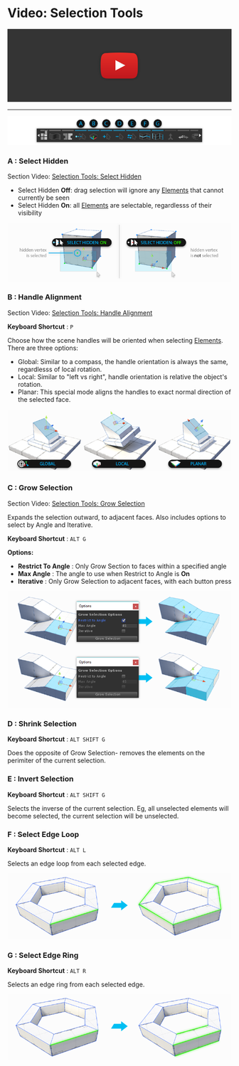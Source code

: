 # Video: Selection Tools

[![ProBuilder Fundamentals Video](../images/VideoLink_YouTube_768.png)](@todo "Selection Tools Video")

---

![ProBuilder Fundamentals Video](../images/Toolbar_SelectionTools_WithLetters.png)

### **A** : Select Hidden

<div class="info-box warning">
Section Video: <a href="@todo">Selection Tools: Select Hidden</a>
</div> 

* Select Hidden **Off**: drag selection will ignore any [Elements](@todo) that cannot currently be seen 
* Select Hidden **On**: all [Elements](@todo) are selectable, regardlesss of their visibility

![Handle Alignment Examples](../images/SelectHidden_Example.png)

### **B** : Handle Alignment

<div class="info-box warning">
Section Video: <a href="@todo">Selection Tools: Handle Alignment</a>
</div>

**Keyboard Shortcut** : `P`

Choose how the scene handles will be oriented when selecting [Elements](@todo). There are three options:

* Global: Similar to a compass, the handle orientation is always the same, regardlesss of local rotation.
* Local: Similar to "left vs right", handle orientation is relative the object's rotation.
* Planar: This special mode aligns the handles to exact normal direction of the selected face.

![Handle Alignment Examples](../images/HandleAlign_ExamplesWithTextAndIcons.png)

### **C** : Grow Selection

<div class="info-box warning">
Section Video: <a href="@todo">Selection Tools: Grow Selection</a>
</div> 

Expands the selection outward, to adjacent faces. Also includes options to select by Angle and Iterative.

**Keyboard Shortcut** : `ALT G`

**Options:**

* **Restrict To Angle** : Only Grow Section to faces within a specified angle
* **Max Angle** : The angle to use when Restrict to Angle is **On**
* **Iterative** : Only Grow Selection to adjacent faces, with each button press

![Handle Alignment Examples](../images/GrowSelection_Example.png)
 
### **D** : Shrink Selection

**Keyboard Shortcut** : `ALT SHIFT G`

Does the opposite of Grow Selection- removes the elements on the perimiter of the current selection.

### **E** : Invert Selection 

**Keyboard Shortcut** : `ALT SHIFT G`

Selects the inverse of the current selection. Eg, all unselected elements will become selected, the current selection will be unselected.

### **F** : Select Edge Loop

**Keyboard Shortcut** : `ALT L`

Selects an edge loop from each selected edge.

![Handle Alignment Examples](../images/Selection_LoopExample.png)

### **G** : Select Edge Ring

**Keyboard Shortcut** : `ALT R`

Selects an edge ring from each selected edge.

![Handle Alignment Examples](../images/Selection_RingExample.png)

